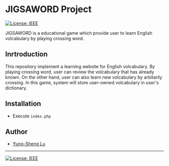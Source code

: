 # JIGSAWORD Project

[![License: IEEE](https://img.shields.io/badge/License-CC%20BY--NC--SA%204.0-lightgrey.svg)](http://creativecommons.org/licenses/by-nc-sa/4.0/)


JIGSAWORD is a educational game which provide user to learn English volcabulary by playing crossing word.

## Inrtroduction

This repository implement a learning website for English volcabulary. By playing crossing word, user can review the volcabulary that has already known. On the other hand, user can also learn new volcabulary by arbitarily crossing.
In this game, system will store user-owned volcabulary in user's dictionary.

## Installation

* Execute `index.php`

## Author

* [Yung-Sheng Lu](http://github.com/yungshenglu)

---
[![License: IEEE](https://img.shields.io/badge/License-CC%20BY--NC--SA%204.0-lightgrey.svg)](http://creativecommons.org/licenses/by-nc-sa/4.0/)
